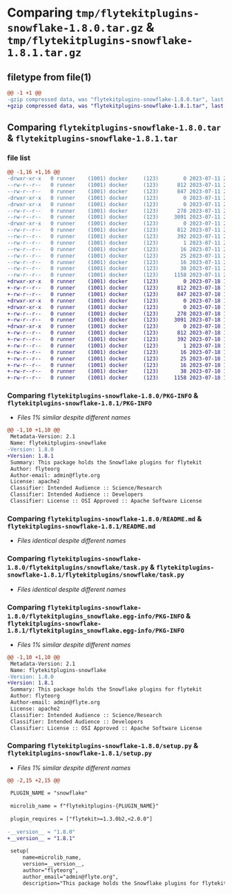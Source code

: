 # Comparing `tmp/flytekitplugins-snowflake-1.8.0.tar.gz` & `tmp/flytekitplugins-snowflake-1.8.1.tar.gz`

## filetype from file(1)

```diff
@@ -1 +1 @@
-gzip compressed data, was "flytekitplugins-snowflake-1.8.0.tar", last modified: Tue Jul 11 22:07:25 2023, max compression
+gzip compressed data, was "flytekitplugins-snowflake-1.8.1.tar", last modified: Tue Jul 18 18:01:43 2023, max compression
```

## Comparing `flytekitplugins-snowflake-1.8.0.tar` & `flytekitplugins-snowflake-1.8.1.tar`

### file list

```diff
@@ -1,16 +1,16 @@
-drwxr-xr-x   0 runner    (1001) docker     (123)        0 2023-07-11 22:07:25.459760 flytekitplugins-snowflake-1.8.0/
--rw-r--r--   0 runner    (1001) docker     (123)      812 2023-07-11 22:07:25.455760 flytekitplugins-snowflake-1.8.0/PKG-INFO
--rw-r--r--   0 runner    (1001) docker     (123)      847 2023-07-11 22:06:52.000000 flytekitplugins-snowflake-1.8.0/README.md
-drwxr-xr-x   0 runner    (1001) docker     (123)        0 2023-07-11 22:07:25.451760 flytekitplugins-snowflake-1.8.0/flytekitplugins/
-drwxr-xr-x   0 runner    (1001) docker     (123)        0 2023-07-11 22:07:25.455760 flytekitplugins-snowflake-1.8.0/flytekitplugins/snowflake/
--rw-r--r--   0 runner    (1001) docker     (123)      278 2023-07-11 22:06:52.000000 flytekitplugins-snowflake-1.8.0/flytekitplugins/snowflake/__init__.py
--rw-r--r--   0 runner    (1001) docker     (123)     3091 2023-07-11 22:06:52.000000 flytekitplugins-snowflake-1.8.0/flytekitplugins/snowflake/task.py
-drwxr-xr-x   0 runner    (1001) docker     (123)        0 2023-07-11 22:07:25.455760 flytekitplugins-snowflake-1.8.0/flytekitplugins_snowflake.egg-info/
--rw-r--r--   0 runner    (1001) docker     (123)      812 2023-07-11 22:07:25.000000 flytekitplugins-snowflake-1.8.0/flytekitplugins_snowflake.egg-info/PKG-INFO
--rw-r--r--   0 runner    (1001) docker     (123)      392 2023-07-11 22:07:25.000000 flytekitplugins-snowflake-1.8.0/flytekitplugins_snowflake.egg-info/SOURCES.txt
--rw-r--r--   0 runner    (1001) docker     (123)        1 2023-07-11 22:07:25.000000 flytekitplugins-snowflake-1.8.0/flytekitplugins_snowflake.egg-info/dependency_links.txt
--rw-r--r--   0 runner    (1001) docker     (123)       16 2023-07-11 22:07:25.000000 flytekitplugins-snowflake-1.8.0/flytekitplugins_snowflake.egg-info/namespace_packages.txt
--rw-r--r--   0 runner    (1001) docker     (123)       25 2023-07-11 22:07:25.000000 flytekitplugins-snowflake-1.8.0/flytekitplugins_snowflake.egg-info/requires.txt
--rw-r--r--   0 runner    (1001) docker     (123)       16 2023-07-11 22:07:25.000000 flytekitplugins-snowflake-1.8.0/flytekitplugins_snowflake.egg-info/top_level.txt
--rw-r--r--   0 runner    (1001) docker     (123)       38 2023-07-11 22:07:25.459760 flytekitplugins-snowflake-1.8.0/setup.cfg
--rw-r--r--   0 runner    (1001) docker     (123)     1158 2023-07-11 22:07:11.000000 flytekitplugins-snowflake-1.8.0/setup.py
+drwxr-xr-x   0 runner    (1001) docker     (123)        0 2023-07-18 18:01:43.283022 flytekitplugins-snowflake-1.8.1/
+-rw-r--r--   0 runner    (1001) docker     (123)      812 2023-07-18 18:01:43.283022 flytekitplugins-snowflake-1.8.1/PKG-INFO
+-rw-r--r--   0 runner    (1001) docker     (123)      847 2023-07-18 18:01:17.000000 flytekitplugins-snowflake-1.8.1/README.md
+drwxr-xr-x   0 runner    (1001) docker     (123)        0 2023-07-18 18:01:43.283022 flytekitplugins-snowflake-1.8.1/flytekitplugins/
+drwxr-xr-x   0 runner    (1001) docker     (123)        0 2023-07-18 18:01:43.283022 flytekitplugins-snowflake-1.8.1/flytekitplugins/snowflake/
+-rw-r--r--   0 runner    (1001) docker     (123)      278 2023-07-18 18:01:17.000000 flytekitplugins-snowflake-1.8.1/flytekitplugins/snowflake/__init__.py
+-rw-r--r--   0 runner    (1001) docker     (123)     3091 2023-07-18 18:01:17.000000 flytekitplugins-snowflake-1.8.1/flytekitplugins/snowflake/task.py
+drwxr-xr-x   0 runner    (1001) docker     (123)        0 2023-07-18 18:01:43.283022 flytekitplugins-snowflake-1.8.1/flytekitplugins_snowflake.egg-info/
+-rw-r--r--   0 runner    (1001) docker     (123)      812 2023-07-18 18:01:43.000000 flytekitplugins-snowflake-1.8.1/flytekitplugins_snowflake.egg-info/PKG-INFO
+-rw-r--r--   0 runner    (1001) docker     (123)      392 2023-07-18 18:01:43.000000 flytekitplugins-snowflake-1.8.1/flytekitplugins_snowflake.egg-info/SOURCES.txt
+-rw-r--r--   0 runner    (1001) docker     (123)        1 2023-07-18 18:01:43.000000 flytekitplugins-snowflake-1.8.1/flytekitplugins_snowflake.egg-info/dependency_links.txt
+-rw-r--r--   0 runner    (1001) docker     (123)       16 2023-07-18 18:01:43.000000 flytekitplugins-snowflake-1.8.1/flytekitplugins_snowflake.egg-info/namespace_packages.txt
+-rw-r--r--   0 runner    (1001) docker     (123)       25 2023-07-18 18:01:43.000000 flytekitplugins-snowflake-1.8.1/flytekitplugins_snowflake.egg-info/requires.txt
+-rw-r--r--   0 runner    (1001) docker     (123)       16 2023-07-18 18:01:43.000000 flytekitplugins-snowflake-1.8.1/flytekitplugins_snowflake.egg-info/top_level.txt
+-rw-r--r--   0 runner    (1001) docker     (123)       38 2023-07-18 18:01:43.283022 flytekitplugins-snowflake-1.8.1/setup.cfg
+-rw-r--r--   0 runner    (1001) docker     (123)     1158 2023-07-18 18:01:33.000000 flytekitplugins-snowflake-1.8.1/setup.py
```

### Comparing `flytekitplugins-snowflake-1.8.0/PKG-INFO` & `flytekitplugins-snowflake-1.8.1/PKG-INFO`

 * *Files 1% similar despite different names*

```diff
@@ -1,10 +1,10 @@
 Metadata-Version: 2.1
 Name: flytekitplugins-snowflake
-Version: 1.8.0
+Version: 1.8.1
 Summary: This package holds the Snowflake plugins for flytekit
 Author: flyteorg
 Author-email: admin@flyte.org
 License: apache2
 Classifier: Intended Audience :: Science/Research
 Classifier: Intended Audience :: Developers
 Classifier: License :: OSI Approved :: Apache Software License
```

### Comparing `flytekitplugins-snowflake-1.8.0/README.md` & `flytekitplugins-snowflake-1.8.1/README.md`

 * *Files identical despite different names*

### Comparing `flytekitplugins-snowflake-1.8.0/flytekitplugins/snowflake/task.py` & `flytekitplugins-snowflake-1.8.1/flytekitplugins/snowflake/task.py`

 * *Files identical despite different names*

### Comparing `flytekitplugins-snowflake-1.8.0/flytekitplugins_snowflake.egg-info/PKG-INFO` & `flytekitplugins-snowflake-1.8.1/flytekitplugins_snowflake.egg-info/PKG-INFO`

 * *Files 1% similar despite different names*

```diff
@@ -1,10 +1,10 @@
 Metadata-Version: 2.1
 Name: flytekitplugins-snowflake
-Version: 1.8.0
+Version: 1.8.1
 Summary: This package holds the Snowflake plugins for flytekit
 Author: flyteorg
 Author-email: admin@flyte.org
 License: apache2
 Classifier: Intended Audience :: Science/Research
 Classifier: Intended Audience :: Developers
 Classifier: License :: OSI Approved :: Apache Software License
```

### Comparing `flytekitplugins-snowflake-1.8.0/setup.py` & `flytekitplugins-snowflake-1.8.1/setup.py`

 * *Files 1% similar despite different names*

```diff
@@ -2,15 +2,15 @@
 
 PLUGIN_NAME = "snowflake"
 
 microlib_name = f"flytekitplugins-{PLUGIN_NAME}"
 
 plugin_requires = ["flytekit>=1.3.0b2,<2.0.0"]
 
-__version__ = "1.8.0"
+__version__ = "1.8.1"
 
 setup(
     name=microlib_name,
     version=__version__,
     author="flyteorg",
     author_email="admin@flyte.org",
     description="This package holds the Snowflake plugins for flytekit",
```

